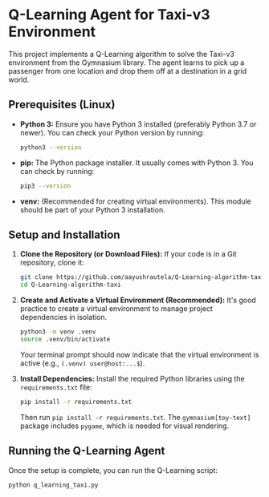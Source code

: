 # Q-Learning Agent for Taxi-v3 Environment

This project implements a Q-Learning algorithm to solve the Taxi-v3 environment from the Gymnasium library. The agent learns to pick up a passenger from one location and drop them off at a destination in a grid world.

## Prerequisites (Linux)

* **Python 3:** Ensure you have Python 3 installed (preferably Python 3.7 or newer). You can check your Python version by running:
    ```bash
    python3 --version
    ```
* **pip:** The Python package installer. It usually comes with Python 3. You can check by running:
    ```bash
    pip3 --version
    ```
* **venv:** (Recommended for creating virtual environments). This module should be part of your Python 3 installation.

## Setup and Installation

1.  **Clone the Repository (or Download Files):**
    If your code is in a Git repository, clone it:
    ```bash
    git clone https://github.com/aayushrautela/Q-Learning-algorithm-taxi.git
    cd Q-Learning-algorithm-taxi
    ```
   
2.  **Create and Activate a Virtual Environment (Recommended):**
    It's good practice to create a virtual environment to manage project dependencies in isolation.
    ```bash
    python3 -m venv .venv
    source .venv/bin/activate
    ```
    Your terminal prompt should now indicate that the virtual environment is active (e.g., `(.venv) user@host:...$`).

3.  **Install Dependencies:**
    Install the required Python libraries using the `requirements.txt` file:
    ```bash
    pip install -r requirements.txt
    ```
  
    Then run `pip install -r requirements.txt`. The `gymnasium[toy-text]` package includes `pygame`, which is needed for visual rendering.

## Running the Q-Learning Agent

Once the setup is complete, you can run the Q-Learning script:

```bash
python q_learning_taxi.py
